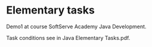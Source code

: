 # Elementary tasks
Demo1 at course SoftServe Academy Java Development.
  
Task conditions see in Java Elementary Tasks.pdf.
